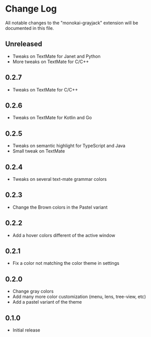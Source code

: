 # Change Log

All notable changes to the "monokai-grayjack" extension will be documented in this file.

## Unreleased
 - Tweaks on TextMate for Janet and Python
 - More tweaks on TextMate for C/C++

## 0.2.7
 - Tweaks on TextMate for C/C++

## 0.2.6
 - Tweaks on TextMate for Kotlin and Go

## 0.2.5
 - Tweaks on semantic highlight for TypeScript and Java
 - Small tweak on TextMate

## 0.2.4
 - Tweaks on several text-mate grammar colors

## 0.2.3
 - Change the Brown colors in the Pastel variant

## 0.2.2
 - Add a hover colors different of the active window

## 0.2.1
 - Fix a color not matching the color theme in settings

## 0.2.0
 - Change gray colors
 - Add many more color customization (menu, lens, tree-view, etc)
 - Add a pastel variant of the theme

## 0.1.0
 - Initial release
